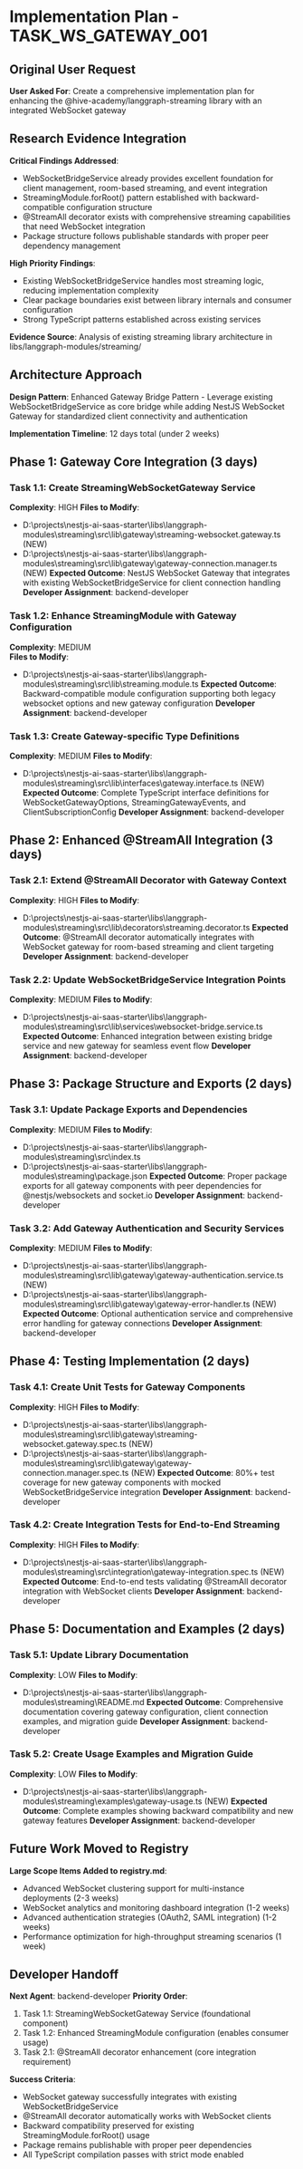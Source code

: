 # Implementation Plan - TASK_WS_GATEWAY_001

## Original User Request

**User Asked For**: Create a comprehensive implementation plan for enhancing the @hive-academy/langgraph-streaming library with an integrated WebSocket gateway

## Research Evidence Integration

**Critical Findings Addressed**:

- WebSocketBridgeService already provides excellent foundation for client management, room-based streaming, and event integration
- StreamingModule.forRoot() pattern established with backward-compatible configuration structure
- @StreamAll decorator exists with comprehensive streaming capabilities that need WebSocket integration
- Package structure follows publishable standards with proper peer dependency management

**High Priority Findings**:

- Existing WebSocketBridgeService handles most streaming logic, reducing implementation complexity
- Clear package boundaries exist between library internals and consumer configuration
- Strong TypeScript patterns established across existing services

**Evidence Source**: Analysis of existing streaming library architecture in libs/langgraph-modules/streaming/

## Architecture Approach

**Design Pattern**: Enhanced Gateway Bridge Pattern - Leverage existing WebSocketBridgeService as core bridge while adding NestJS WebSocket Gateway for standardized client connectivity and authentication

**Implementation Timeline**: 12 days total (under 2 weeks)

## Phase 1: Gateway Core Integration (3 days)

### Task 1.1: Create StreamingWebSocketGateway Service

**Complexity**: HIGH
**Files to Modify**:

- D:\projects\nestjs-ai-saas-starter\libs\langgraph-modules\streaming\src\lib\gateway\streaming-websocket.gateway.ts (NEW)
- D:\projects\nestjs-ai-saas-starter\libs\langgraph-modules\streaming\src\lib\gateway\gateway-connection.manager.ts (NEW)
  **Expected Outcome**: NestJS WebSocket Gateway that integrates with existing WebSocketBridgeService for client connection handling
  **Developer Assignment**: backend-developer

### Task 1.2: Enhance StreamingModule with Gateway Configuration

**Complexity**: MEDIUM  
**Files to Modify**:

- D:\projects\nestjs-ai-saas-starter\libs\langgraph-modules\streaming\src\lib\streaming.module.ts
  **Expected Outcome**: Backward-compatible module configuration supporting both legacy websocket options and new gateway configuration
  **Developer Assignment**: backend-developer

### Task 1.3: Create Gateway-specific Type Definitions

**Complexity**: MEDIUM
**Files to Modify**:

- D:\projects\nestjs-ai-saas-starter\libs\langgraph-modules\streaming\src\lib\interfaces\gateway.interface.ts (NEW)
  **Expected Outcome**: Complete TypeScript interface definitions for WebSocketGatewayOptions, StreamingGatewayEvents, and ClientSubscriptionConfig
  **Developer Assignment**: backend-developer

## Phase 2: Enhanced @StreamAll Integration (3 days)

### Task 2.1: Extend @StreamAll Decorator with Gateway Context

**Complexity**: HIGH
**Files to Modify**:

- D:\projects\nestjs-ai-saas-starter\libs\langgraph-modules\streaming\src\lib\decorators\streaming.decorator.ts
  **Expected Outcome**: @StreamAll decorator automatically integrates with WebSocket gateway for room-based streaming and client targeting
  **Developer Assignment**: backend-developer

### Task 2.2: Update WebSocketBridgeService Integration Points

**Complexity**: MEDIUM
**Files to Modify**:

- D:\projects\nestjs-ai-saas-starter\libs\langgraph-modules\streaming\src\lib\services\websocket-bridge.service.ts
  **Expected Outcome**: Enhanced integration between existing bridge service and new gateway for seamless event flow
  **Developer Assignment**: backend-developer

## Phase 3: Package Structure and Exports (2 days)

### Task 3.1: Update Package Exports and Dependencies

**Complexity**: MEDIUM
**Files to Modify**:

- D:\projects\nestjs-ai-saas-starter\libs\langgraph-modules\streaming\src\index.ts
- D:\projects\nestjs-ai-saas-starter\libs\langgraph-modules\streaming\package.json
  **Expected Outcome**: Proper package exports for all gateway components with peer dependencies for @nestjs/websockets and socket.io
  **Developer Assignment**: backend-developer

### Task 3.2: Add Gateway Authentication and Security Services

**Complexity**: MEDIUM
**Files to Modify**:

- D:\projects\nestjs-ai-saas-starter\libs\langgraph-modules\streaming\src\lib\gateway\gateway-authentication.service.ts (NEW)
- D:\projects\nestjs-ai-saas-starter\libs\langgraph-modules\streaming\src\lib\gateway\gateway-error-handler.ts (NEW)
  **Expected Outcome**: Optional authentication service and comprehensive error handling for gateway connections
  **Developer Assignment**: backend-developer

## Phase 4: Testing Implementation (2 days)

### Task 4.1: Create Unit Tests for Gateway Components

**Complexity**: HIGH
**Files to Modify**:

- D:\projects\nestjs-ai-saas-starter\libs\langgraph-modules\streaming\src\lib\gateway\streaming-websocket.gateway.spec.ts (NEW)
- D:\projects\nestjs-ai-saas-starter\libs\langgraph-modules\streaming\src\lib\gateway\gateway-connection.manager.spec.ts (NEW)
  **Expected Outcome**: 80%+ test coverage for new gateway components with mocked WebSocketBridgeService integration
  **Developer Assignment**: backend-developer

### Task 4.2: Create Integration Tests for End-to-End Streaming

**Complexity**: HIGH
**Files to Modify**:

- D:\projects\nestjs-ai-saas-starter\libs\langgraph-modules\streaming\src\integration\gateway-integration.spec.ts (NEW)
  **Expected Outcome**: End-to-end tests validating @StreamAll decorator integration with WebSocket clients
  **Developer Assignment**: backend-developer

## Phase 5: Documentation and Examples (2 days)

### Task 5.1: Update Library Documentation

**Complexity**: LOW
**Files to Modify**:

- D:\projects\nestjs-ai-saas-starter\libs\langgraph-modules\streaming\README.md
  **Expected Outcome**: Comprehensive documentation covering gateway configuration, client connection examples, and migration guide
  **Developer Assignment**: backend-developer

### Task 5.2: Create Usage Examples and Migration Guide

**Complexity**: LOW
**Files to Modify**:

- D:\projects\nestjs-ai-saas-starter\libs\langgraph-modules\streaming\examples\gateway-usage.ts (NEW)
  **Expected Outcome**: Complete examples showing backward compatibility and new gateway features
  **Developer Assignment**: backend-developer

## Future Work Moved to Registry

**Large Scope Items Added to registry.md**:

- Advanced WebSocket clustering support for multi-instance deployments (2-3 weeks)
- WebSocket analytics and monitoring dashboard integration (1-2 weeks)
- Advanced authentication strategies (OAuth2, SAML integration) (1-2 weeks)
- Performance optimization for high-throughput streaming scenarios (1 week)

## Developer Handoff

**Next Agent**: backend-developer
**Priority Order**:

1. Task 1.1: StreamingWebSocketGateway Service (foundational component)
2. Task 1.2: Enhanced StreamingModule configuration (enables consumer usage)
3. Task 2.1: @StreamAll decorator enhancement (core integration requirement)

**Success Criteria**:

- WebSocket gateway successfully integrates with existing WebSocketBridgeService
- @StreamAll decorator automatically works with WebSocket clients
- Backward compatibility preserved for existing StreamingModule.forRoot() usage
- Package remains publishable with proper peer dependencies
- All TypeScript compilation passes with strict mode enabled
